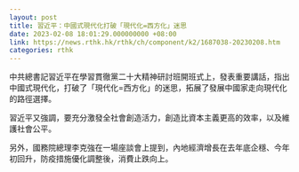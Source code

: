 ```yaml
---
layout: post
title: 習近平：中國式現代化打破「現代化=西方化」迷思
date: 2023-02-08 18:01:29.000000000 +08:00
link: https://news.rthk.hk/rthk/ch/component/k2/1687038-20230208.htm
categories: rthk
---
```


中共總書記習近平在學習貫徹黨二十大精神研討班開班式上，發表重要講話，指出中國式現代化，打破了「現代化=西方化」的迷思，拓展了發展中國家走向現代化的路徑選擇。

習近平又強調，要充分激發全社會創造活力，創造比資本主義更高的效率，以及維護社會公平。

另外，國務院總理李克強在一場座談會上提到，內地經濟增長在去年底企穩、今年初回升，防疫措施優化調整後，消費止跌向上。
